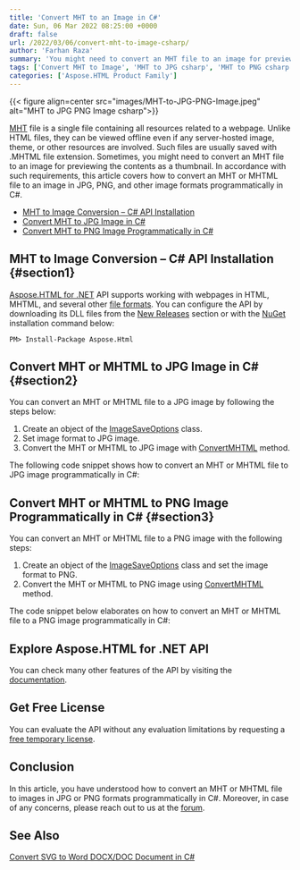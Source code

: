 ```yaml
---
title: 'Convert MHT to an Image in C#'
date: Sun, 06 Mar 2022 08:25:00 +0000
draft: false
url: /2022/03/06/convert-mht-to-image-csharp/
author: 'Farhan Raza'
summary: 'You might need to convert an MHT file to an image for previewing the contents as a thumbnail. In accordance with such requirements, this article covers how to **convert an MHT or MHTML file to an image in JPG, PNG, and other image formats programmatically in C#.**'
tags: ['Convert MHT to Image', 'MHT to JPG csharp', 'MHT to PNG csharp']
categories: ['Aspose.HTML Product Family']
---
```




{{< figure align=center src="images/MHT-to-JPG-PNG-Image.jpeg" alt="MHT to JPG PNG Image csharp">}}


[MHT][1] file is a single file containing all resources related to a webpage. Unlike HTML files, they can be viewed offline even if any server-hosted image, theme, or other resources are involved. Such files are usually saved with .MHTML file extension. Sometimes, you might need to convert an MHT file to an image for previewing the contents as a thumbnail. In accordance with such requirements, this article covers how to convert an MHT or MHTML file to an image in JPG, PNG, and other image formats programmatically in C#.

*   [MHT to Image Conversion – C# API Installation][2]
*   [Convert MHT to JPG Image in C#][3]
*   [Convert MHT to PNG Image Programmatically in C#][4]

## MHT to Image Conversion – C# API Installation {#section1}

[Aspose.HTML for .NET][5] API supports working with webpages in HTML, MHTML, and several other [file formats][6]. You can configure the API by downloading its DLL files from the [New Releases][7] section or with the [NuGet][8] installation command below:

```
PM> Install-Package Aspose.Html
```

## Convert MHT or MHTML to JPG Image in C# {#section2}

You can convert an MHT or MHTML file to a JPG image by following the steps below:

1.  Create an object of the [ImageSaveOptions][9] class.
2.  Set image format to JPG image.
3.  Convert the MHT or MHTML to JPG image with [ConvertMHTML][10] method.

The following code snippet shows how to convert an MHT or MHTML file to JPG image programmatically in C#:



## Convert MHT or MHTML to PNG Image Programmatically in C# {#section3}

You can convert an MHT or MHTML file to a PNG image with the following steps:

1.  Create an object of the [ImageSaveOptions][11] class and set the image format to PNG.
2.  Convert the MHT or MHTML to PNG image using [ConvertMHTML][12] method.

The code snippet below elaborates on how to convert an MHT or MHTML file to a PNG image programmatically in C#:



## Explore Aspose.HTML for .NET API

You can check many other features of the API by visiting the [documentation][13].

## Get Free License

You can evaluate the API without any evaluation limitations by requesting a [free temporary license][14].

## Conclusion

In this article, you have understood how to convert an MHT or MHTML file to images in JPG or PNG formats programmatically in C#. Moreover, in case of any concerns, please reach out to us at the [forum][15].

## See Also

[Convert SVG to Word DOCX/DOC Document in C#][16]




[1]: https://docs.fileformat.com/web/mht/
[2]: #section1
[3]: #section2
[4]: #section3
[5]: https://products.aspose.com/html/net/
[6]: https://docs.aspose.com/html/net/getting-started/supported-file-formats/
[7]: https://downloads.aspose.com/html/net
[8]: https://www.nuget.org/packages/Aspose.Html/
[9]: https://apireference.aspose.com/html/net/aspose.html.saving/imagesaveoptions
[10]: https://apireference.aspose.com/html/net/aspose.html.converters/converter/methods/convertmhtml/index
[11]: https://apireference.aspose.com/html/net/aspose.html.saving/imagesaveoptions
[12]: https://apireference.aspose.com/html/net/aspose.html.converters/converter/methods/convertmhtml/index
[13]: https://docs.aspose.com/html/net/
[14]: https://purchase.aspose.com/temporary-license
[15]: https://forum.aspose.com/c/html
[16]: https://blog.aspose.com/2022/03/04/convert-svg-word-docx-csharp/




